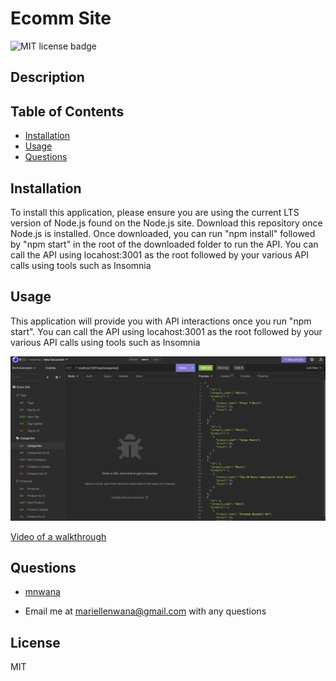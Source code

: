 
# Ecomm Site

 
 ![MIT license badge](https://img.shields.io/badge/license-mit-blue)

## Description 

## Table of Contents
 - [Installation](#installation)
 - [Usage](#usage)
 - [Questions](#questions)

## Installation 
 To install this application, please ensure you are using the current LTS version of Node.js found on the Node.js site. Download this repository once Node.js is installed. Once downloaded, you can run "npm install" followed by "npm start" in the root of the downloaded folder to run the API. You can call the API using locahost:3001 as the root followed by your various API calls using tools such as Insomnia

## Usage 
 This application will provide you with API interactions once you run "npm start". You can call the API using locahost:3001 as the root followed by your various API calls using tools such as Insomnia
 
 ![screen shot of README Generator](/assets/images/screenshot.png) 
 
  [Video of a walkthrough](/assets/videos/Ecomm-Site.mov) 

## Questions 
 - [mnwana](https://github.com/mnwana) 

 - Email me at [mariellenwana@gmail.com](mailto:mariellenwana@gmail.com) with any questions

## License 
 MIT

